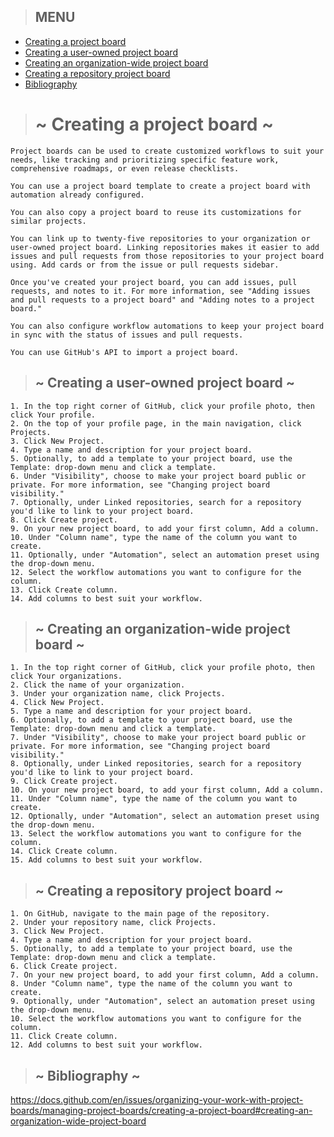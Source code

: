 > ## MENU

- [Creating a project board ](#creating-a-project-board)
- [Creating a user-owned project board](#creating-a-user-owned-project-board)
- [Creating an organization-wide project board](#creating-an-organization-wide-project-board)
- [Creating a repository project board](#creating-a-repository-project-board)
- [Bibliography](#bibliography)

> # ~ Creating a project board ~

    Project boards can be used to create customized workflows to suit your needs, like tracking and prioritizing specific feature work, comprehensive roadmaps, or even release checklists.

    You can use a project board template to create a project board with automation already configured.

    You can also copy a project board to reuse its customizations for similar projects.

    You can link up to twenty-five repositories to your organization or user-owned project board. Linking repositories makes it easier to add issues and pull requests from those repositories to your project board using. Add cards or from the issue or pull requests sidebar.

    Once you've created your project board, you can add issues, pull requests, and notes to it. For more information, see "Adding issues and pull requests to a project board" and "Adding notes to a project board."

    You can also configure workflow automations to keep your project board in sync with the status of issues and pull requests.

    You can use GitHub's API to import a project board.

> ## ~ Creating a user-owned project board ~

    1. In the top right corner of GitHub, click your profile photo, then click Your profile.
    2. On the top of your profile page, in the main navigation, click Projects.
    3. Click New Project.
    4. Type a name and description for your project board.
    5. Optionally, to add a template to your project board, use the Template: drop-down menu and click a template.
    6. Under "Visibility", choose to make your project board public or private. For more information, see "Changing project board visibility."
    7. Optionally, under Linked repositories, search for a repository you'd like to link to your project board.
    8. Click Create project.
    9. On your new project board, to add your first column, Add a column.
    10. Under "Column name", type the name of the column you want to create.
    11. Optionally, under "Automation", select an automation preset using the drop-down menu.
    12. Select the workflow automations you want to configure for the column.
    13. Click Create column.
    14. Add columns to best suit your workflow.

> ## ~ Creating an organization-wide project board ~

    1. In the top right corner of GitHub, click your profile photo, then click Your organizations.
    2. Click the name of your organization.
    3. Under your organization name, click Projects.
    4. Click New Project.
    5. Type a name and description for your project board.
    6. Optionally, to add a template to your project board, use the Template: drop-down menu and click a template.
    7. Under "Visibility", choose to make your project board public or private. For more information, see "Changing project board visibility."
    8. Optionally, under Linked repositories, search for a repository you'd like to link to your project board.
    9. Click Create project.
    10. On your new project board, to add your first column, Add a column.
    11. Under "Column name", type the name of the column you want to create.
    12. Optionally, under "Automation", select an automation preset using the drop-down menu.
    13. Select the workflow automations you want to configure for the column.
    14. Click Create column.
    15. Add columns to best suit your workflow.

> ## ~ Creating a repository project board ~

    1. On GitHub, navigate to the main page of the repository.
    2. Under your repository name, click Projects.
    3. Click New Project.
    4. Type a name and description for your project board.
    5. Optionally, to add a template to your project board, use the Template: drop-down menu and click a template.
    6. Click Create project.
    7. On your new project board, to add your first column, Add a column.
    8. Under "Column name", type the name of the column you want to create.
    9. Optionally, under "Automation", select an automation preset using the drop-down menu.
    10. Select the workflow automations you want to configure for the column.
    11. Click Create column.
    12. Add columns to best suit your workflow.

> ## ~ Bibliography ~
https://docs.github.com/en/issues/organizing-your-work-with-project-boards/managing-project-boards/creating-a-project-board#creating-an-organization-wide-project-board